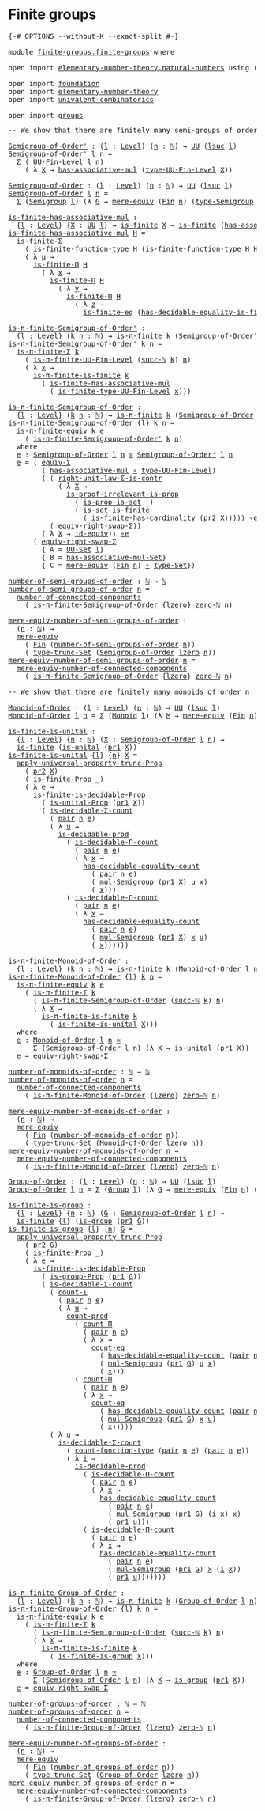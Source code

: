 # Finite groups

<pre class="Agda"><a id="26" class="Symbol">{-#</a> <a id="30" class="Keyword">OPTIONS</a> <a id="38" class="Pragma">--without-K</a> <a id="50" class="Pragma">--exact-split</a> <a id="64" class="Symbol">#-}</a>

<a id="69" class="Keyword">module</a> <a id="76" href="finite-groups.finite-groups.html" class="Module">finite-groups.finite-groups</a> <a id="104" class="Keyword">where</a>

<a id="111" class="Keyword">open</a> <a id="116" class="Keyword">import</a> <a id="123" href="elementary-number-theory.natural-numbers.html" class="Module">elementary-number-theory.natural-numbers</a> <a id="164" class="Keyword">using</a> <a id="170" class="Symbol">(</a><a id="171" href="elementary-number-theory.natural-numbers.html#1444" class="Datatype">ℕ</a><a id="172" class="Symbol">)</a>

<a id="175" class="Keyword">open</a> <a id="180" class="Keyword">import</a> <a id="187" href="foundation.html" class="Module">foundation</a>
<a id="198" class="Keyword">open</a> <a id="203" class="Keyword">import</a> <a id="210" href="elementary-number-theory.html" class="Module">elementary-number-theory</a>
<a id="235" class="Keyword">open</a> <a id="240" class="Keyword">import</a> <a id="247" href="univalent-combinatorics.html" class="Module">univalent-combinatorics</a>

<a id="272" class="Keyword">open</a> <a id="277" class="Keyword">import</a> <a id="284" href="groups.html" class="Module">groups</a>
</pre>
<pre class="Agda"><a id="304" class="Comment">-- We show that there are finitely many semi-groups of order n</a>

<a id="Semigroup-of-Order&#39;"></a><a id="368" href="finite-groups.finite-groups.html#368" class="Function">Semigroup-of-Order&#39;</a> <a id="388" class="Symbol">:</a> <a id="390" class="Symbol">(</a><a id="391" href="finite-groups.finite-groups.html#391" class="Bound">l</a> <a id="393" class="Symbol">:</a> <a id="395" href="Agda.Primitive.html#597" class="Postulate">Level</a><a id="400" class="Symbol">)</a> <a id="402" class="Symbol">(</a><a id="403" href="finite-groups.finite-groups.html#403" class="Bound">n</a> <a id="405" class="Symbol">:</a> <a id="407" href="elementary-number-theory.natural-numbers.html#1444" class="Datatype">ℕ</a><a id="408" class="Symbol">)</a> <a id="410" class="Symbol">→</a> <a id="412" href="Agda.Primitive.html#326" class="Primitive">UU</a> <a id="415" class="Symbol">(</a><a id="416" href="Agda.Primitive.html#780" class="Primitive">lsuc</a> <a id="421" href="finite-groups.finite-groups.html#391" class="Bound">l</a><a id="422" class="Symbol">)</a>
<a id="424" href="finite-groups.finite-groups.html#368" class="Function">Semigroup-of-Order&#39;</a> <a id="444" href="finite-groups.finite-groups.html#444" class="Bound">l</a> <a id="446" href="finite-groups.finite-groups.html#446" class="Bound">n</a> <a id="448" class="Symbol">=</a>
  <a id="452" href="foundation-core.dependent-pair-types.html#502" class="Record">Σ</a> <a id="454" class="Symbol">(</a> <a id="456" href="univalent-combinatorics.finite-types.html#4637" class="Function">UU-Fin-Level</a> <a id="469" href="finite-groups.finite-groups.html#444" class="Bound">l</a> <a id="471" href="finite-groups.finite-groups.html#446" class="Bound">n</a><a id="472" class="Symbol">)</a>
    <a id="478" class="Symbol">(</a> <a id="480" class="Symbol">λ</a> <a id="482" href="finite-groups.finite-groups.html#482" class="Bound">X</a> <a id="484" class="Symbol">→</a> <a id="486" href="groups.abstract-groups.html#679" class="Function">has-associative-mul</a> <a id="506" class="Symbol">(</a><a id="507" href="univalent-combinatorics.finite-types.html#4732" class="Function">type-UU-Fin-Level</a> <a id="525" href="finite-groups.finite-groups.html#482" class="Bound">X</a><a id="526" class="Symbol">))</a>

<a id="Semigroup-of-Order"></a><a id="530" href="finite-groups.finite-groups.html#530" class="Function">Semigroup-of-Order</a> <a id="549" class="Symbol">:</a> <a id="551" class="Symbol">(</a><a id="552" href="finite-groups.finite-groups.html#552" class="Bound">l</a> <a id="554" class="Symbol">:</a> <a id="556" href="Agda.Primitive.html#597" class="Postulate">Level</a><a id="561" class="Symbol">)</a> <a id="563" class="Symbol">(</a><a id="564" href="finite-groups.finite-groups.html#564" class="Bound">n</a> <a id="566" class="Symbol">:</a> <a id="568" href="elementary-number-theory.natural-numbers.html#1444" class="Datatype">ℕ</a><a id="569" class="Symbol">)</a> <a id="571" class="Symbol">→</a> <a id="573" href="Agda.Primitive.html#326" class="Primitive">UU</a> <a id="576" class="Symbol">(</a><a id="577" href="Agda.Primitive.html#780" class="Primitive">lsuc</a> <a id="582" href="finite-groups.finite-groups.html#552" class="Bound">l</a><a id="583" class="Symbol">)</a>
<a id="585" href="finite-groups.finite-groups.html#530" class="Function">Semigroup-of-Order</a> <a id="604" href="finite-groups.finite-groups.html#604" class="Bound">l</a> <a id="606" href="finite-groups.finite-groups.html#606" class="Bound">n</a> <a id="608" class="Symbol">=</a>
  <a id="612" href="foundation-core.dependent-pair-types.html#502" class="Record">Σ</a> <a id="614" class="Symbol">(</a><a id="615" href="groups.abstract-groups.html#951" class="Function">Semigroup</a> <a id="625" href="finite-groups.finite-groups.html#604" class="Bound">l</a><a id="626" class="Symbol">)</a> <a id="628" class="Symbol">(λ</a> <a id="631" href="finite-groups.finite-groups.html#631" class="Bound">G</a> <a id="633" class="Symbol">→</a> <a id="635" href="foundation.mere-equivalences.html#1406" class="Function">mere-equiv</a> <a id="646" class="Symbol">(</a><a id="647" href="univalent-combinatorics.standard-finite-types.html#1975" class="Function">Fin</a> <a id="651" href="finite-groups.finite-groups.html#606" class="Bound">n</a><a id="652" class="Symbol">)</a> <a id="654" class="Symbol">(</a><a id="655" href="groups.abstract-groups.html#1147" class="Function">type-Semigroup</a> <a id="670" href="finite-groups.finite-groups.html#631" class="Bound">G</a><a id="671" class="Symbol">))</a>

<a id="is-finite-has-associative-mul"></a><a id="675" href="finite-groups.finite-groups.html#675" class="Function">is-finite-has-associative-mul</a> <a id="705" class="Symbol">:</a>
  <a id="709" class="Symbol">{</a><a id="710" href="finite-groups.finite-groups.html#710" class="Bound">l</a> <a id="712" class="Symbol">:</a> <a id="714" href="Agda.Primitive.html#597" class="Postulate">Level</a><a id="719" class="Symbol">}</a> <a id="721" class="Symbol">{</a><a id="722" href="finite-groups.finite-groups.html#722" class="Bound">X</a> <a id="724" class="Symbol">:</a> <a id="726" href="Agda.Primitive.html#326" class="Primitive">UU</a> <a id="729" href="finite-groups.finite-groups.html#710" class="Bound">l</a><a id="730" class="Symbol">}</a> <a id="732" class="Symbol">→</a> <a id="734" href="univalent-combinatorics.finite-types.html#3732" class="Function">is-finite</a> <a id="744" href="finite-groups.finite-groups.html#722" class="Bound">X</a> <a id="746" class="Symbol">→</a> <a id="748" href="univalent-combinatorics.finite-types.html#3732" class="Function">is-finite</a> <a id="758" class="Symbol">(</a><a id="759" href="groups.abstract-groups.html#679" class="Function">has-associative-mul</a> <a id="779" href="finite-groups.finite-groups.html#722" class="Bound">X</a><a id="780" class="Symbol">)</a>
<a id="782" href="finite-groups.finite-groups.html#675" class="Function">is-finite-has-associative-mul</a> <a id="812" href="finite-groups.finite-groups.html#812" class="Bound">H</a> <a id="814" class="Symbol">=</a>
  <a id="818" href="univalent-combinatorics.dependent-sum-finite-types.html#2479" class="Function">is-finite-Σ</a>
    <a id="834" class="Symbol">(</a> <a id="836" href="univalent-combinatorics.finite-function-types.html#817" class="Function">is-finite-function-type</a> <a id="860" href="finite-groups.finite-groups.html#812" class="Bound">H</a> <a id="862" class="Symbol">(</a><a id="863" href="univalent-combinatorics.finite-function-types.html#817" class="Function">is-finite-function-type</a> <a id="887" href="finite-groups.finite-groups.html#812" class="Bound">H</a> <a id="889" href="finite-groups.finite-groups.html#812" class="Bound">H</a><a id="890" class="Symbol">))</a>
    <a id="897" class="Symbol">(</a> <a id="899" class="Symbol">λ</a> <a id="901" href="finite-groups.finite-groups.html#901" class="Bound">μ</a> <a id="903" class="Symbol">→</a>
      <a id="911" href="univalent-combinatorics.dependent-product-finite-types.html#696" class="Function">is-finite-Π</a> <a id="923" href="finite-groups.finite-groups.html#812" class="Bound">H</a>
        <a id="933" class="Symbol">(</a> <a id="935" class="Symbol">λ</a> <a id="937" href="finite-groups.finite-groups.html#937" class="Bound">x</a> <a id="939" class="Symbol">→</a>
          <a id="951" href="univalent-combinatorics.dependent-product-finite-types.html#696" class="Function">is-finite-Π</a> <a id="963" href="finite-groups.finite-groups.html#812" class="Bound">H</a>
            <a id="977" class="Symbol">(</a> <a id="979" class="Symbol">λ</a> <a id="981" href="finite-groups.finite-groups.html#981" class="Bound">y</a> <a id="983" class="Symbol">→</a>
              <a id="999" href="univalent-combinatorics.dependent-product-finite-types.html#696" class="Function">is-finite-Π</a> <a id="1011" href="finite-groups.finite-groups.html#812" class="Bound">H</a>
                <a id="1029" class="Symbol">(</a> <a id="1031" class="Symbol">λ</a> <a id="1033" href="finite-groups.finite-groups.html#1033" class="Bound">z</a> <a id="1035" class="Symbol">→</a>
                  <a id="1055" href="univalent-combinatorics.equality-finite-types.html#3302" class="Function">is-finite-eq</a> <a id="1068" class="Symbol">(</a><a id="1069" href="univalent-combinatorics.equality-finite-types.html#1960" class="Function">has-decidable-equality-is-finite</a> <a id="1102" href="finite-groups.finite-groups.html#812" class="Bound">H</a><a id="1103" class="Symbol">)))))</a>

<a id="is-π-finite-Semigroup-of-Order&#39;"></a><a id="1110" href="finite-groups.finite-groups.html#1110" class="Function">is-π-finite-Semigroup-of-Order&#39;</a> <a id="1142" class="Symbol">:</a>
  <a id="1146" class="Symbol">{</a><a id="1147" href="finite-groups.finite-groups.html#1147" class="Bound">l</a> <a id="1149" class="Symbol">:</a> <a id="1151" href="Agda.Primitive.html#597" class="Postulate">Level</a><a id="1156" class="Symbol">}</a> <a id="1158" class="Symbol">(</a><a id="1159" href="finite-groups.finite-groups.html#1159" class="Bound">k</a> <a id="1161" href="finite-groups.finite-groups.html#1161" class="Bound">n</a> <a id="1163" class="Symbol">:</a> <a id="1165" href="elementary-number-theory.natural-numbers.html#1444" class="Datatype">ℕ</a><a id="1166" class="Symbol">)</a> <a id="1168" class="Symbol">→</a> <a id="1170" href="univalent-combinatorics.pi-finite-types.html#8676" class="Function">is-π-finite</a> <a id="1182" href="finite-groups.finite-groups.html#1159" class="Bound">k</a> <a id="1184" class="Symbol">(</a><a id="1185" href="finite-groups.finite-groups.html#368" class="Function">Semigroup-of-Order&#39;</a> <a id="1205" href="finite-groups.finite-groups.html#1147" class="Bound">l</a> <a id="1207" href="finite-groups.finite-groups.html#1161" class="Bound">n</a><a id="1208" class="Symbol">)</a>
<a id="1210" href="finite-groups.finite-groups.html#1110" class="Function">is-π-finite-Semigroup-of-Order&#39;</a> <a id="1242" href="finite-groups.finite-groups.html#1242" class="Bound">k</a> <a id="1244" href="finite-groups.finite-groups.html#1244" class="Bound">n</a> <a id="1246" class="Symbol">=</a>
  <a id="1250" href="univalent-combinatorics.pi-finite-types.html#34735" class="Function">is-π-finite-Σ</a> <a id="1264" href="finite-groups.finite-groups.html#1242" class="Bound">k</a>
    <a id="1270" class="Symbol">(</a> <a id="1272" href="univalent-combinatorics.pi-finite-types.html#15770" class="Function">is-π-finite-UU-Fin-Level</a> <a id="1297" class="Symbol">(</a><a id="1298" href="elementary-number-theory.natural-numbers.html#1478" class="InductiveConstructor">succ-ℕ</a> <a id="1305" href="finite-groups.finite-groups.html#1242" class="Bound">k</a><a id="1306" class="Symbol">)</a> <a id="1308" href="finite-groups.finite-groups.html#1244" class="Bound">n</a><a id="1309" class="Symbol">)</a>
    <a id="1315" class="Symbol">(</a> <a id="1317" class="Symbol">λ</a> <a id="1319" href="finite-groups.finite-groups.html#1319" class="Bound">x</a> <a id="1321" class="Symbol">→</a>
      <a id="1329" href="univalent-combinatorics.pi-finite-types.html#14675" class="Function">is-π-finite-is-finite</a> <a id="1351" href="finite-groups.finite-groups.html#1242" class="Bound">k</a>
        <a id="1361" class="Symbol">(</a> <a id="1363" href="finite-groups.finite-groups.html#675" class="Function">is-finite-has-associative-mul</a>
          <a id="1403" class="Symbol">(</a> <a id="1405" href="univalent-combinatorics.finite-types.html#9777" class="Function">is-finite-type-UU-Fin-Level</a> <a id="1433" href="finite-groups.finite-groups.html#1319" class="Bound">x</a><a id="1434" class="Symbol">)))</a>

<a id="is-π-finite-Semigroup-of-Order"></a><a id="1439" href="finite-groups.finite-groups.html#1439" class="Function">is-π-finite-Semigroup-of-Order</a> <a id="1470" class="Symbol">:</a>
  <a id="1474" class="Symbol">{</a><a id="1475" href="finite-groups.finite-groups.html#1475" class="Bound">l</a> <a id="1477" class="Symbol">:</a> <a id="1479" href="Agda.Primitive.html#597" class="Postulate">Level</a><a id="1484" class="Symbol">}</a> <a id="1486" class="Symbol">(</a><a id="1487" href="finite-groups.finite-groups.html#1487" class="Bound">k</a> <a id="1489" href="finite-groups.finite-groups.html#1489" class="Bound">n</a> <a id="1491" class="Symbol">:</a> <a id="1493" href="elementary-number-theory.natural-numbers.html#1444" class="Datatype">ℕ</a><a id="1494" class="Symbol">)</a> <a id="1496" class="Symbol">→</a> <a id="1498" href="univalent-combinatorics.pi-finite-types.html#8676" class="Function">is-π-finite</a> <a id="1510" href="finite-groups.finite-groups.html#1487" class="Bound">k</a> <a id="1512" class="Symbol">(</a><a id="1513" href="finite-groups.finite-groups.html#530" class="Function">Semigroup-of-Order</a> <a id="1532" href="finite-groups.finite-groups.html#1475" class="Bound">l</a> <a id="1534" href="finite-groups.finite-groups.html#1489" class="Bound">n</a><a id="1535" class="Symbol">)</a>
<a id="1537" href="finite-groups.finite-groups.html#1439" class="Function">is-π-finite-Semigroup-of-Order</a> <a id="1568" class="Symbol">{</a><a id="1569" href="finite-groups.finite-groups.html#1569" class="Bound">l</a><a id="1570" class="Symbol">}</a> <a id="1572" href="finite-groups.finite-groups.html#1572" class="Bound">k</a> <a id="1574" href="finite-groups.finite-groups.html#1574" class="Bound">n</a> <a id="1576" class="Symbol">=</a>
  <a id="1580" href="univalent-combinatorics.pi-finite-types.html#10882" class="Function">is-π-finite-equiv</a> <a id="1598" href="finite-groups.finite-groups.html#1572" class="Bound">k</a> <a id="1600" href="finite-groups.finite-groups.html#1655" class="Function">e</a>
    <a id="1606" class="Symbol">(</a> <a id="1608" href="finite-groups.finite-groups.html#1110" class="Function">is-π-finite-Semigroup-of-Order&#39;</a> <a id="1640" href="finite-groups.finite-groups.html#1572" class="Bound">k</a> <a id="1642" href="finite-groups.finite-groups.html#1574" class="Bound">n</a><a id="1643" class="Symbol">)</a>
  <a id="1647" class="Keyword">where</a>
  <a id="1655" href="finite-groups.finite-groups.html#1655" class="Function">e</a> <a id="1657" class="Symbol">:</a> <a id="1659" href="finite-groups.finite-groups.html#530" class="Function">Semigroup-of-Order</a> <a id="1678" href="finite-groups.finite-groups.html#1569" class="Bound">l</a> <a id="1680" href="finite-groups.finite-groups.html#1574" class="Bound">n</a> <a id="1682" href="foundation-core.equivalences.html#1607" class="Function Operator">≃</a> <a id="1684" href="finite-groups.finite-groups.html#368" class="Function">Semigroup-of-Order&#39;</a> <a id="1704" href="finite-groups.finite-groups.html#1569" class="Bound">l</a> <a id="1706" href="finite-groups.finite-groups.html#1574" class="Bound">n</a>
  <a id="1710" href="finite-groups.finite-groups.html#1655" class="Function">e</a> <a id="1712" class="Symbol">=</a> <a id="1714" class="Symbol">(</a> <a id="1716" href="foundation-core.functoriality-dependent-pair-types.html#10421" class="Function">equiv-Σ</a>
        <a id="1732" class="Symbol">(</a> <a id="1734" href="groups.abstract-groups.html#679" class="Function">has-associative-mul</a> <a id="1754" href="foundation-core.functions.html#407" class="Function Operator">∘</a> <a id="1756" href="univalent-combinatorics.finite-types.html#4732" class="Function">type-UU-Fin-Level</a><a id="1773" class="Symbol">)</a>
        <a id="1783" class="Symbol">(</a> <a id="1785" class="Symbol">(</a> <a id="1787" href="foundation-core.type-arithmetic-dependent-pair-types.html#4301" class="Function">right-unit-law-Σ-is-contr</a>
            <a id="1825" class="Symbol">(</a> <a id="1827" class="Symbol">λ</a> <a id="1829" href="finite-groups.finite-groups.html#1829" class="Bound">X</a> <a id="1831" class="Symbol">→</a>
              <a id="1847" href="foundation-core.propositions.html#2978" class="Function">is-proof-irrelevant-is-prop</a>
                <a id="1891" class="Symbol">(</a> <a id="1893" href="foundation.sets.html#2041" class="Function">is-prop-is-set</a> <a id="1908" class="Symbol">_)</a>
                <a id="1927" class="Symbol">(</a> <a id="1929" href="univalent-combinatorics.equality-finite-types.html#1601" class="Function">is-set-is-finite</a>
                  <a id="1964" class="Symbol">(</a> <a id="1966" href="univalent-combinatorics.finite-types.html#11573" class="Function">is-finite-has-cardinality</a> <a id="1992" class="Symbol">(</a><a id="1993" href="foundation-core.dependent-pair-types.html#604" class="Field">pr2</a> <a id="1997" href="finite-groups.finite-groups.html#1829" class="Bound">X</a><a id="1998" class="Symbol">)))))</a> <a id="2004" href="foundation-core.equivalences.html#7843" class="Function Operator">∘e</a>
          <a id="2017" class="Symbol">(</a> <a id="2019" href="foundation-core.type-arithmetic-dependent-pair-types.html#11499" class="Function">equiv-right-swap-Σ</a><a id="2037" class="Symbol">))</a>
        <a id="2048" class="Symbol">(</a> <a id="2050" class="Symbol">λ</a> <a id="2052" href="finite-groups.finite-groups.html#2052" class="Bound">X</a> <a id="2054" class="Symbol">→</a> <a id="2056" href="foundation-core.equivalences.html#2480" class="Function">id-equiv</a><a id="2064" class="Symbol">))</a> <a id="2067" href="foundation-core.equivalences.html#7843" class="Function Operator">∘e</a>
      <a id="2076" class="Symbol">(</a> <a id="2078" href="foundation-core.type-arithmetic-dependent-pair-types.html#11499" class="Function">equiv-right-swap-Σ</a>
        <a id="2105" class="Symbol">{</a> <a id="2107" class="Argument">A</a> <a id="2109" class="Symbol">=</a> <a id="2111" href="foundation-core.sets.html#1177" class="Function">UU-Set</a> <a id="2118" href="finite-groups.finite-groups.html#1569" class="Bound">l</a><a id="2119" class="Symbol">}</a>
        <a id="2129" class="Symbol">{</a> <a id="2131" class="Argument">B</a> <a id="2133" class="Symbol">=</a> <a id="2135" href="groups.abstract-groups.html#825" class="Function">has-associative-mul-Set</a><a id="2158" class="Symbol">}</a>
        <a id="2168" class="Symbol">{</a> <a id="2170" class="Argument">C</a> <a id="2172" class="Symbol">=</a> <a id="2174" href="foundation.mere-equivalences.html#1406" class="Function">mere-equiv</a> <a id="2185" class="Symbol">(</a><a id="2186" href="univalent-combinatorics.standard-finite-types.html#1975" class="Function">Fin</a> <a id="2190" href="finite-groups.finite-groups.html#1574" class="Bound">n</a><a id="2191" class="Symbol">)</a> <a id="2193" href="foundation-core.functions.html#407" class="Function Operator">∘</a> <a id="2195" href="foundation-core.sets.html#1291" class="Function">type-Set</a><a id="2203" class="Symbol">})</a>

<a id="number-of-semi-groups-of-order"></a><a id="2207" href="finite-groups.finite-groups.html#2207" class="Function">number-of-semi-groups-of-order</a> <a id="2238" class="Symbol">:</a> <a id="2240" href="elementary-number-theory.natural-numbers.html#1444" class="Datatype">ℕ</a> <a id="2242" class="Symbol">→</a> <a id="2244" href="elementary-number-theory.natural-numbers.html#1444" class="Datatype">ℕ</a>
<a id="2246" href="finite-groups.finite-groups.html#2207" class="Function">number-of-semi-groups-of-order</a> <a id="2277" href="finite-groups.finite-groups.html#2277" class="Bound">n</a> <a id="2279" class="Symbol">=</a>
  <a id="2283" href="univalent-combinatorics.pi-finite-types.html#7954" class="Function">number-of-connected-components</a>
    <a id="2318" class="Symbol">(</a> <a id="2320" href="finite-groups.finite-groups.html#1439" class="Function">is-π-finite-Semigroup-of-Order</a> <a id="2351" class="Symbol">{</a><a id="2352" href="Agda.Primitive.html#764" class="Primitive">lzero</a><a id="2357" class="Symbol">}</a> <a id="2359" href="elementary-number-theory.natural-numbers.html#1465" class="InductiveConstructor">zero-ℕ</a> <a id="2366" href="finite-groups.finite-groups.html#2277" class="Bound">n</a><a id="2367" class="Symbol">)</a>

<a id="mere-equiv-number-of-semi-groups-of-order"></a><a id="2370" href="finite-groups.finite-groups.html#2370" class="Function">mere-equiv-number-of-semi-groups-of-order</a> <a id="2412" class="Symbol">:</a>
  <a id="2416" class="Symbol">(</a><a id="2417" href="finite-groups.finite-groups.html#2417" class="Bound">n</a> <a id="2419" class="Symbol">:</a> <a id="2421" href="elementary-number-theory.natural-numbers.html#1444" class="Datatype">ℕ</a><a id="2422" class="Symbol">)</a> <a id="2424" class="Symbol">→</a>
  <a id="2428" href="foundation.mere-equivalences.html#1406" class="Function">mere-equiv</a>
    <a id="2443" class="Symbol">(</a> <a id="2445" href="univalent-combinatorics.standard-finite-types.html#1975" class="Function">Fin</a> <a id="2449" class="Symbol">(</a><a id="2450" href="finite-groups.finite-groups.html#2207" class="Function">number-of-semi-groups-of-order</a> <a id="2481" href="finite-groups.finite-groups.html#2417" class="Bound">n</a><a id="2482" class="Symbol">))</a>
    <a id="2489" class="Symbol">(</a> <a id="2491" href="foundation.set-truncations.html#3386" class="Postulate">type-trunc-Set</a> <a id="2506" class="Symbol">(</a><a id="2507" href="finite-groups.finite-groups.html#530" class="Function">Semigroup-of-Order</a> <a id="2526" href="Agda.Primitive.html#764" class="Primitive">lzero</a> <a id="2532" href="finite-groups.finite-groups.html#2417" class="Bound">n</a><a id="2533" class="Symbol">))</a>
<a id="2536" href="finite-groups.finite-groups.html#2370" class="Function">mere-equiv-number-of-semi-groups-of-order</a> <a id="2578" href="finite-groups.finite-groups.html#2578" class="Bound">n</a> <a id="2580" class="Symbol">=</a>
  <a id="2584" href="univalent-combinatorics.pi-finite-types.html#8119" class="Function">mere-equiv-number-of-connected-components</a>
    <a id="2630" class="Symbol">(</a> <a id="2632" href="finite-groups.finite-groups.html#1439" class="Function">is-π-finite-Semigroup-of-Order</a> <a id="2663" class="Symbol">{</a><a id="2664" href="Agda.Primitive.html#764" class="Primitive">lzero</a><a id="2669" class="Symbol">}</a> <a id="2671" href="elementary-number-theory.natural-numbers.html#1465" class="InductiveConstructor">zero-ℕ</a> <a id="2678" href="finite-groups.finite-groups.html#2578" class="Bound">n</a><a id="2679" class="Symbol">)</a>

<a id="2682" class="Comment">-- We show that there are finitely many monoids of order n</a>

<a id="Monoid-of-Order"></a><a id="2742" href="finite-groups.finite-groups.html#2742" class="Function">Monoid-of-Order</a> <a id="2758" class="Symbol">:</a> <a id="2760" class="Symbol">(</a><a id="2761" href="finite-groups.finite-groups.html#2761" class="Bound">l</a> <a id="2763" class="Symbol">:</a> <a id="2765" href="Agda.Primitive.html#597" class="Postulate">Level</a><a id="2770" class="Symbol">)</a> <a id="2772" class="Symbol">(</a><a id="2773" href="finite-groups.finite-groups.html#2773" class="Bound">n</a> <a id="2775" class="Symbol">:</a> <a id="2777" href="elementary-number-theory.natural-numbers.html#1444" class="Datatype">ℕ</a><a id="2778" class="Symbol">)</a> <a id="2780" class="Symbol">→</a> <a id="2782" href="Agda.Primitive.html#326" class="Primitive">UU</a> <a id="2785" class="Symbol">(</a><a id="2786" href="Agda.Primitive.html#780" class="Primitive">lsuc</a> <a id="2791" href="finite-groups.finite-groups.html#2761" class="Bound">l</a><a id="2792" class="Symbol">)</a>
<a id="2794" href="finite-groups.finite-groups.html#2742" class="Function">Monoid-of-Order</a> <a id="2810" href="finite-groups.finite-groups.html#2810" class="Bound">l</a> <a id="2812" href="finite-groups.finite-groups.html#2812" class="Bound">n</a> <a id="2814" class="Symbol">=</a> <a id="2816" href="foundation-core.dependent-pair-types.html#502" class="Record">Σ</a> <a id="2818" class="Symbol">(</a><a id="2819" href="groups.abstract-groups.html#16863" class="Function">Monoid</a> <a id="2826" href="finite-groups.finite-groups.html#2810" class="Bound">l</a><a id="2827" class="Symbol">)</a> <a id="2829" class="Symbol">(λ</a> <a id="2832" href="finite-groups.finite-groups.html#2832" class="Bound">M</a> <a id="2834" class="Symbol">→</a> <a id="2836" href="foundation.mere-equivalences.html#1406" class="Function">mere-equiv</a> <a id="2847" class="Symbol">(</a><a id="2848" href="univalent-combinatorics.standard-finite-types.html#1975" class="Function">Fin</a> <a id="2852" href="finite-groups.finite-groups.html#2812" class="Bound">n</a><a id="2853" class="Symbol">)</a> <a id="2855" class="Symbol">(</a><a id="2856" href="groups.abstract-groups.html#17028" class="Function">type-Monoid</a> <a id="2868" href="finite-groups.finite-groups.html#2832" class="Bound">M</a><a id="2869" class="Symbol">))</a>

<a id="is-finite-is-unital"></a><a id="2873" href="finite-groups.finite-groups.html#2873" class="Function">is-finite-is-unital</a> <a id="2893" class="Symbol">:</a>
  <a id="2897" class="Symbol">{</a><a id="2898" href="finite-groups.finite-groups.html#2898" class="Bound">l</a> <a id="2900" class="Symbol">:</a> <a id="2902" href="Agda.Primitive.html#597" class="Postulate">Level</a><a id="2907" class="Symbol">}</a> <a id="2909" class="Symbol">{</a><a id="2910" href="finite-groups.finite-groups.html#2910" class="Bound">n</a> <a id="2912" class="Symbol">:</a> <a id="2914" href="elementary-number-theory.natural-numbers.html#1444" class="Datatype">ℕ</a><a id="2915" class="Symbol">}</a> <a id="2917" class="Symbol">(</a><a id="2918" href="finite-groups.finite-groups.html#2918" class="Bound">X</a> <a id="2920" class="Symbol">:</a> <a id="2922" href="finite-groups.finite-groups.html#530" class="Function">Semigroup-of-Order</a> <a id="2941" href="finite-groups.finite-groups.html#2898" class="Bound">l</a> <a id="2943" href="finite-groups.finite-groups.html#2910" class="Bound">n</a><a id="2944" class="Symbol">)</a> <a id="2946" class="Symbol">→</a>
  <a id="2950" href="univalent-combinatorics.finite-types.html#3732" class="Function">is-finite</a> <a id="2960" class="Symbol">(</a><a id="2961" href="groups.abstract-groups.html#16640" class="Function">is-unital</a> <a id="2971" class="Symbol">(</a><a id="2972" href="foundation-core.dependent-pair-types.html#592" class="Field">pr1</a> <a id="2976" href="finite-groups.finite-groups.html#2918" class="Bound">X</a><a id="2977" class="Symbol">))</a>
<a id="2980" href="finite-groups.finite-groups.html#2873" class="Function">is-finite-is-unital</a> <a id="3000" class="Symbol">{</a><a id="3001" href="finite-groups.finite-groups.html#3001" class="Bound">l</a><a id="3002" class="Symbol">}</a> <a id="3004" class="Symbol">{</a><a id="3005" href="finite-groups.finite-groups.html#3005" class="Bound">n</a><a id="3006" class="Symbol">}</a> <a id="3008" href="finite-groups.finite-groups.html#3008" class="Bound">X</a> <a id="3010" class="Symbol">=</a>
  <a id="3014" href="foundation.propositional-truncations.html#5148" class="Function">apply-universal-property-trunc-Prop</a>
    <a id="3054" class="Symbol">(</a> <a id="3056" href="foundation-core.dependent-pair-types.html#604" class="Field">pr2</a> <a id="3060" href="finite-groups.finite-groups.html#3008" class="Bound">X</a><a id="3061" class="Symbol">)</a>
    <a id="3067" class="Symbol">(</a> <a id="3069" href="univalent-combinatorics.finite-types.html#3641" class="Function">is-finite-Prop</a> <a id="3084" class="Symbol">_)</a>
    <a id="3091" class="Symbol">(</a> <a id="3093" class="Symbol">λ</a> <a id="3095" href="finite-groups.finite-groups.html#3095" class="Bound">e</a> <a id="3097" class="Symbol">→</a>
      <a id="3105" href="univalent-combinatorics.finite-types.html#8538" class="Function">is-finite-is-decidable-Prop</a>
        <a id="3141" class="Symbol">(</a> <a id="3143" href="groups.abstract-groups.html#18977" class="Function">is-unital-Prop</a> <a id="3158" class="Symbol">(</a><a id="3159" href="foundation-core.dependent-pair-types.html#592" class="Field">pr1</a> <a id="3163" href="finite-groups.finite-groups.html#3008" class="Bound">X</a><a id="3164" class="Symbol">))</a>
        <a id="3175" class="Symbol">(</a> <a id="3177" href="univalent-combinatorics.decidable-dependent-pair-types.html#800" class="Function">is-decidable-Σ-count</a>
          <a id="3208" class="Symbol">(</a> <a id="3210" href="foundation-core.dependent-pair-types.html#575" class="InductiveConstructor">pair</a> <a id="3215" href="finite-groups.finite-groups.html#3005" class="Bound">n</a> <a id="3217" href="finite-groups.finite-groups.html#3095" class="Bound">e</a><a id="3218" class="Symbol">)</a>
          <a id="3230" class="Symbol">(</a> <a id="3232" class="Symbol">λ</a> <a id="3234" href="finite-groups.finite-groups.html#3234" class="Bound">u</a> <a id="3236" class="Symbol">→</a>
            <a id="3250" href="foundation.decidable-types.html#3650" class="Function">is-decidable-prod</a>
              <a id="3282" class="Symbol">(</a> <a id="3284" href="univalent-combinatorics.decidable-dependent-function-types.html#1130" class="Function">is-decidable-Π-count</a>
                <a id="3321" class="Symbol">(</a> <a id="3323" href="foundation-core.dependent-pair-types.html#575" class="InductiveConstructor">pair</a> <a id="3328" href="finite-groups.finite-groups.html#3005" class="Bound">n</a> <a id="3330" href="finite-groups.finite-groups.html#3095" class="Bound">e</a><a id="3331" class="Symbol">)</a>
                <a id="3349" class="Symbol">(</a> <a id="3351" class="Symbol">λ</a> <a id="3353" href="finite-groups.finite-groups.html#3353" class="Bound">x</a> <a id="3355" class="Symbol">→</a>
                  <a id="3375" href="univalent-combinatorics.counting.html#5708" class="Function">has-decidable-equality-count</a>
                    <a id="3424" class="Symbol">(</a> <a id="3426" href="foundation-core.dependent-pair-types.html#575" class="InductiveConstructor">pair</a> <a id="3431" href="finite-groups.finite-groups.html#3005" class="Bound">n</a> <a id="3433" href="finite-groups.finite-groups.html#3095" class="Bound">e</a><a id="3434" class="Symbol">)</a>
                    <a id="3456" class="Symbol">(</a> <a id="3458" href="groups.abstract-groups.html#1421" class="Function">mul-Semigroup</a> <a id="3472" class="Symbol">(</a><a id="3473" href="foundation-core.dependent-pair-types.html#592" class="Field">pr1</a> <a id="3477" href="finite-groups.finite-groups.html#3008" class="Bound">X</a><a id="3478" class="Symbol">)</a> <a id="3480" href="finite-groups.finite-groups.html#3234" class="Bound">u</a> <a id="3482" href="finite-groups.finite-groups.html#3353" class="Bound">x</a><a id="3483" class="Symbol">)</a>
                    <a id="3505" class="Symbol">(</a> <a id="3507" href="finite-groups.finite-groups.html#3353" class="Bound">x</a><a id="3508" class="Symbol">)))</a>
              <a id="3526" class="Symbol">(</a> <a id="3528" href="univalent-combinatorics.decidable-dependent-function-types.html#1130" class="Function">is-decidable-Π-count</a>
                <a id="3565" class="Symbol">(</a> <a id="3567" href="foundation-core.dependent-pair-types.html#575" class="InductiveConstructor">pair</a> <a id="3572" href="finite-groups.finite-groups.html#3005" class="Bound">n</a> <a id="3574" href="finite-groups.finite-groups.html#3095" class="Bound">e</a><a id="3575" class="Symbol">)</a>
                <a id="3593" class="Symbol">(</a> <a id="3595" class="Symbol">λ</a> <a id="3597" href="finite-groups.finite-groups.html#3597" class="Bound">x</a> <a id="3599" class="Symbol">→</a>
                  <a id="3619" href="univalent-combinatorics.counting.html#5708" class="Function">has-decidable-equality-count</a>
                    <a id="3668" class="Symbol">(</a> <a id="3670" href="foundation-core.dependent-pair-types.html#575" class="InductiveConstructor">pair</a> <a id="3675" href="finite-groups.finite-groups.html#3005" class="Bound">n</a> <a id="3677" href="finite-groups.finite-groups.html#3095" class="Bound">e</a><a id="3678" class="Symbol">)</a>
                    <a id="3700" class="Symbol">(</a> <a id="3702" href="groups.abstract-groups.html#1421" class="Function">mul-Semigroup</a> <a id="3716" class="Symbol">(</a><a id="3717" href="foundation-core.dependent-pair-types.html#592" class="Field">pr1</a> <a id="3721" href="finite-groups.finite-groups.html#3008" class="Bound">X</a><a id="3722" class="Symbol">)</a> <a id="3724" href="finite-groups.finite-groups.html#3597" class="Bound">x</a> <a id="3726" href="finite-groups.finite-groups.html#3234" class="Bound">u</a><a id="3727" class="Symbol">)</a>
                    <a id="3749" class="Symbol">(</a> <a id="3751" href="finite-groups.finite-groups.html#3597" class="Bound">x</a><a id="3752" class="Symbol">))))))</a>

<a id="is-π-finite-Monoid-of-Order"></a><a id="3760" href="finite-groups.finite-groups.html#3760" class="Function">is-π-finite-Monoid-of-Order</a> <a id="3788" class="Symbol">:</a>
  <a id="3792" class="Symbol">{</a><a id="3793" href="finite-groups.finite-groups.html#3793" class="Bound">l</a> <a id="3795" class="Symbol">:</a> <a id="3797" href="Agda.Primitive.html#597" class="Postulate">Level</a><a id="3802" class="Symbol">}</a> <a id="3804" class="Symbol">(</a><a id="3805" href="finite-groups.finite-groups.html#3805" class="Bound">k</a> <a id="3807" href="finite-groups.finite-groups.html#3807" class="Bound">n</a> <a id="3809" class="Symbol">:</a> <a id="3811" href="elementary-number-theory.natural-numbers.html#1444" class="Datatype">ℕ</a><a id="3812" class="Symbol">)</a> <a id="3814" class="Symbol">→</a> <a id="3816" href="univalent-combinatorics.pi-finite-types.html#8676" class="Function">is-π-finite</a> <a id="3828" href="finite-groups.finite-groups.html#3805" class="Bound">k</a> <a id="3830" class="Symbol">(</a><a id="3831" href="finite-groups.finite-groups.html#2742" class="Function">Monoid-of-Order</a> <a id="3847" href="finite-groups.finite-groups.html#3793" class="Bound">l</a> <a id="3849" href="finite-groups.finite-groups.html#3807" class="Bound">n</a><a id="3850" class="Symbol">)</a>
<a id="3852" href="finite-groups.finite-groups.html#3760" class="Function">is-π-finite-Monoid-of-Order</a> <a id="3880" class="Symbol">{</a><a id="3881" href="finite-groups.finite-groups.html#3881" class="Bound">l</a><a id="3882" class="Symbol">}</a> <a id="3884" href="finite-groups.finite-groups.html#3884" class="Bound">k</a> <a id="3886" href="finite-groups.finite-groups.html#3886" class="Bound">n</a> <a id="3888" class="Symbol">=</a>
  <a id="3892" href="univalent-combinatorics.pi-finite-types.html#10882" class="Function">is-π-finite-equiv</a> <a id="3910" href="finite-groups.finite-groups.html#3884" class="Bound">k</a> <a id="3912" href="finite-groups.finite-groups.html#4082" class="Function">e</a>
    <a id="3918" class="Symbol">(</a> <a id="3920" href="univalent-combinatorics.pi-finite-types.html#34735" class="Function">is-π-finite-Σ</a> <a id="3934" href="finite-groups.finite-groups.html#3884" class="Bound">k</a>
      <a id="3942" class="Symbol">(</a> <a id="3944" href="finite-groups.finite-groups.html#1439" class="Function">is-π-finite-Semigroup-of-Order</a> <a id="3975" class="Symbol">(</a><a id="3976" href="elementary-number-theory.natural-numbers.html#1478" class="InductiveConstructor">succ-ℕ</a> <a id="3983" href="finite-groups.finite-groups.html#3884" class="Bound">k</a><a id="3984" class="Symbol">)</a> <a id="3986" href="finite-groups.finite-groups.html#3886" class="Bound">n</a><a id="3987" class="Symbol">)</a>
      <a id="3995" class="Symbol">(</a> <a id="3997" class="Symbol">λ</a> <a id="3999" href="finite-groups.finite-groups.html#3999" class="Bound">X</a> <a id="4001" class="Symbol">→</a>
        <a id="4011" href="univalent-combinatorics.pi-finite-types.html#14675" class="Function">is-π-finite-is-finite</a> <a id="4033" href="finite-groups.finite-groups.html#3884" class="Bound">k</a>
          <a id="4045" class="Symbol">(</a> <a id="4047" href="finite-groups.finite-groups.html#2873" class="Function">is-finite-is-unital</a> <a id="4067" href="finite-groups.finite-groups.html#3999" class="Bound">X</a><a id="4068" class="Symbol">)))</a>
  <a id="4074" class="Keyword">where</a>
  <a id="4082" href="finite-groups.finite-groups.html#4082" class="Function">e</a> <a id="4084" class="Symbol">:</a> <a id="4086" href="finite-groups.finite-groups.html#2742" class="Function">Monoid-of-Order</a> <a id="4102" href="finite-groups.finite-groups.html#3881" class="Bound">l</a> <a id="4104" href="finite-groups.finite-groups.html#3886" class="Bound">n</a> <a id="4106" href="foundation-core.equivalences.html#1607" class="Function Operator">≃</a>
      <a id="4114" href="foundation-core.dependent-pair-types.html#502" class="Record">Σ</a> <a id="4116" class="Symbol">(</a><a id="4117" href="finite-groups.finite-groups.html#530" class="Function">Semigroup-of-Order</a> <a id="4136" href="finite-groups.finite-groups.html#3881" class="Bound">l</a> <a id="4138" href="finite-groups.finite-groups.html#3886" class="Bound">n</a><a id="4139" class="Symbol">)</a> <a id="4141" class="Symbol">(λ</a> <a id="4144" href="finite-groups.finite-groups.html#4144" class="Bound">X</a> <a id="4146" class="Symbol">→</a> <a id="4148" href="groups.abstract-groups.html#16640" class="Function">is-unital</a> <a id="4158" class="Symbol">(</a><a id="4159" href="foundation-core.dependent-pair-types.html#592" class="Field">pr1</a> <a id="4163" href="finite-groups.finite-groups.html#4144" class="Bound">X</a><a id="4164" class="Symbol">))</a>
  <a id="4169" href="finite-groups.finite-groups.html#4082" class="Function">e</a> <a id="4171" class="Symbol">=</a> <a id="4173" href="foundation-core.type-arithmetic-dependent-pair-types.html#11499" class="Function">equiv-right-swap-Σ</a>

<a id="number-of-monoids-of-order"></a><a id="4193" href="finite-groups.finite-groups.html#4193" class="Function">number-of-monoids-of-order</a> <a id="4220" class="Symbol">:</a> <a id="4222" href="elementary-number-theory.natural-numbers.html#1444" class="Datatype">ℕ</a> <a id="4224" class="Symbol">→</a> <a id="4226" href="elementary-number-theory.natural-numbers.html#1444" class="Datatype">ℕ</a>
<a id="4228" href="finite-groups.finite-groups.html#4193" class="Function">number-of-monoids-of-order</a> <a id="4255" href="finite-groups.finite-groups.html#4255" class="Bound">n</a> <a id="4257" class="Symbol">=</a>
  <a id="4261" href="univalent-combinatorics.pi-finite-types.html#7954" class="Function">number-of-connected-components</a>
    <a id="4296" class="Symbol">(</a> <a id="4298" href="finite-groups.finite-groups.html#3760" class="Function">is-π-finite-Monoid-of-Order</a> <a id="4326" class="Symbol">{</a><a id="4327" href="Agda.Primitive.html#764" class="Primitive">lzero</a><a id="4332" class="Symbol">}</a> <a id="4334" href="elementary-number-theory.natural-numbers.html#1465" class="InductiveConstructor">zero-ℕ</a> <a id="4341" href="finite-groups.finite-groups.html#4255" class="Bound">n</a><a id="4342" class="Symbol">)</a>

<a id="mere-equiv-number-of-monoids-of-order"></a><a id="4345" href="finite-groups.finite-groups.html#4345" class="Function">mere-equiv-number-of-monoids-of-order</a> <a id="4383" class="Symbol">:</a>
  <a id="4387" class="Symbol">(</a><a id="4388" href="finite-groups.finite-groups.html#4388" class="Bound">n</a> <a id="4390" class="Symbol">:</a> <a id="4392" href="elementary-number-theory.natural-numbers.html#1444" class="Datatype">ℕ</a><a id="4393" class="Symbol">)</a> <a id="4395" class="Symbol">→</a>
  <a id="4399" href="foundation.mere-equivalences.html#1406" class="Function">mere-equiv</a>
    <a id="4414" class="Symbol">(</a> <a id="4416" href="univalent-combinatorics.standard-finite-types.html#1975" class="Function">Fin</a> <a id="4420" class="Symbol">(</a><a id="4421" href="finite-groups.finite-groups.html#4193" class="Function">number-of-monoids-of-order</a> <a id="4448" href="finite-groups.finite-groups.html#4388" class="Bound">n</a><a id="4449" class="Symbol">))</a>
    <a id="4456" class="Symbol">(</a> <a id="4458" href="foundation.set-truncations.html#3386" class="Postulate">type-trunc-Set</a> <a id="4473" class="Symbol">(</a><a id="4474" href="finite-groups.finite-groups.html#2742" class="Function">Monoid-of-Order</a> <a id="4490" href="Agda.Primitive.html#764" class="Primitive">lzero</a> <a id="4496" href="finite-groups.finite-groups.html#4388" class="Bound">n</a><a id="4497" class="Symbol">))</a>
<a id="4500" href="finite-groups.finite-groups.html#4345" class="Function">mere-equiv-number-of-monoids-of-order</a> <a id="4538" href="finite-groups.finite-groups.html#4538" class="Bound">n</a> <a id="4540" class="Symbol">=</a>
  <a id="4544" href="univalent-combinatorics.pi-finite-types.html#8119" class="Function">mere-equiv-number-of-connected-components</a>
    <a id="4590" class="Symbol">(</a> <a id="4592" href="finite-groups.finite-groups.html#3760" class="Function">is-π-finite-Monoid-of-Order</a> <a id="4620" class="Symbol">{</a><a id="4621" href="Agda.Primitive.html#764" class="Primitive">lzero</a><a id="4626" class="Symbol">}</a> <a id="4628" href="elementary-number-theory.natural-numbers.html#1465" class="InductiveConstructor">zero-ℕ</a> <a id="4635" href="finite-groups.finite-groups.html#4538" class="Bound">n</a><a id="4636" class="Symbol">)</a>
</pre>

<pre class="Agda"><a id="Group-of-Order"></a><a id="4652" href="finite-groups.finite-groups.html#4652" class="Function">Group-of-Order</a> <a id="4667" class="Symbol">:</a> <a id="4669" class="Symbol">(</a><a id="4670" href="finite-groups.finite-groups.html#4670" class="Bound">l</a> <a id="4672" class="Symbol">:</a> <a id="4674" href="Agda.Primitive.html#597" class="Postulate">Level</a><a id="4679" class="Symbol">)</a> <a id="4681" class="Symbol">(</a><a id="4682" href="finite-groups.finite-groups.html#4682" class="Bound">n</a> <a id="4684" class="Symbol">:</a> <a id="4686" href="elementary-number-theory.natural-numbers.html#1444" class="Datatype">ℕ</a><a id="4687" class="Symbol">)</a> <a id="4689" class="Symbol">→</a> <a id="4691" href="Agda.Primitive.html#326" class="Primitive">UU</a> <a id="4694" class="Symbol">(</a><a id="4695" href="Agda.Primitive.html#780" class="Primitive">lsuc</a> <a id="4700" href="finite-groups.finite-groups.html#4670" class="Bound">l</a><a id="4701" class="Symbol">)</a>
<a id="4703" href="finite-groups.finite-groups.html#4652" class="Function">Group-of-Order</a> <a id="4718" href="finite-groups.finite-groups.html#4718" class="Bound">l</a> <a id="4720" href="finite-groups.finite-groups.html#4720" class="Bound">n</a> <a id="4722" class="Symbol">=</a> <a id="4724" href="foundation-core.dependent-pair-types.html#502" class="Record">Σ</a> <a id="4726" class="Symbol">(</a><a id="4727" href="groups.abstract-groups.html#23583" class="Function">Group</a> <a id="4733" href="finite-groups.finite-groups.html#4718" class="Bound">l</a><a id="4734" class="Symbol">)</a> <a id="4736" class="Symbol">(λ</a> <a id="4739" href="finite-groups.finite-groups.html#4739" class="Bound">G</a> <a id="4741" class="Symbol">→</a> <a id="4743" href="foundation.mere-equivalences.html#1406" class="Function">mere-equiv</a> <a id="4754" class="Symbol">(</a><a id="4755" href="univalent-combinatorics.standard-finite-types.html#1975" class="Function">Fin</a> <a id="4759" href="finite-groups.finite-groups.html#4720" class="Bound">n</a><a id="4760" class="Symbol">)</a> <a id="4762" class="Symbol">(</a><a id="4763" href="groups.abstract-groups.html#23861" class="Function">type-Group</a> <a id="4774" href="finite-groups.finite-groups.html#4739" class="Bound">G</a><a id="4775" class="Symbol">))</a>

<a id="is-finite-is-group"></a><a id="4779" href="finite-groups.finite-groups.html#4779" class="Function">is-finite-is-group</a> <a id="4798" class="Symbol">:</a>
  <a id="4802" class="Symbol">{</a><a id="4803" href="finite-groups.finite-groups.html#4803" class="Bound">l</a> <a id="4805" class="Symbol">:</a> <a id="4807" href="Agda.Primitive.html#597" class="Postulate">Level</a><a id="4812" class="Symbol">}</a> <a id="4814" class="Symbol">{</a><a id="4815" href="finite-groups.finite-groups.html#4815" class="Bound">n</a> <a id="4817" class="Symbol">:</a> <a id="4819" href="elementary-number-theory.natural-numbers.html#1444" class="Datatype">ℕ</a><a id="4820" class="Symbol">}</a> <a id="4822" class="Symbol">(</a><a id="4823" href="finite-groups.finite-groups.html#4823" class="Bound">G</a> <a id="4825" class="Symbol">:</a> <a id="4827" href="finite-groups.finite-groups.html#530" class="Function">Semigroup-of-Order</a> <a id="4846" href="finite-groups.finite-groups.html#4803" class="Bound">l</a> <a id="4848" href="finite-groups.finite-groups.html#4815" class="Bound">n</a><a id="4849" class="Symbol">)</a> <a id="4851" class="Symbol">→</a>
  <a id="4855" href="univalent-combinatorics.finite-types.html#3732" class="Function">is-finite</a> <a id="4865" class="Symbol">{</a><a id="4866" href="finite-groups.finite-groups.html#4803" class="Bound">l</a><a id="4867" class="Symbol">}</a> <a id="4869" class="Symbol">(</a><a id="4870" href="groups.abstract-groups.html#23487" class="Function">is-group</a> <a id="4879" class="Symbol">(</a><a id="4880" href="foundation-core.dependent-pair-types.html#592" class="Field">pr1</a> <a id="4884" href="finite-groups.finite-groups.html#4823" class="Bound">G</a><a id="4885" class="Symbol">))</a>
<a id="4888" href="finite-groups.finite-groups.html#4779" class="Function">is-finite-is-group</a> <a id="4907" class="Symbol">{</a><a id="4908" href="finite-groups.finite-groups.html#4908" class="Bound">l</a><a id="4909" class="Symbol">}</a> <a id="4911" class="Symbol">{</a><a id="4912" href="finite-groups.finite-groups.html#4912" class="Bound">n</a><a id="4913" class="Symbol">}</a> <a id="4915" href="finite-groups.finite-groups.html#4915" class="Bound">G</a> <a id="4917" class="Symbol">=</a>
  <a id="4921" href="foundation.propositional-truncations.html#5148" class="Function">apply-universal-property-trunc-Prop</a>
    <a id="4961" class="Symbol">(</a> <a id="4963" href="foundation-core.dependent-pair-types.html#604" class="Field">pr2</a> <a id="4967" href="finite-groups.finite-groups.html#4915" class="Bound">G</a><a id="4968" class="Symbol">)</a>
    <a id="4974" class="Symbol">(</a> <a id="4976" href="univalent-combinatorics.finite-types.html#3641" class="Function">is-finite-Prop</a> <a id="4991" class="Symbol">_)</a>
    <a id="4998" class="Symbol">(</a> <a id="5000" class="Symbol">λ</a> <a id="5002" href="finite-groups.finite-groups.html#5002" class="Bound">e</a> <a id="5004" class="Symbol">→</a>
      <a id="5012" href="univalent-combinatorics.finite-types.html#8538" class="Function">is-finite-is-decidable-Prop</a>
        <a id="5048" class="Symbol">(</a> <a id="5050" href="groups.abstract-groups.html#29452" class="Function">is-group-Prop</a> <a id="5064" class="Symbol">(</a><a id="5065" href="foundation-core.dependent-pair-types.html#592" class="Field">pr1</a> <a id="5069" href="finite-groups.finite-groups.html#4915" class="Bound">G</a><a id="5070" class="Symbol">))</a>
        <a id="5081" class="Symbol">(</a> <a id="5083" href="univalent-combinatorics.decidable-dependent-pair-types.html#800" class="Function">is-decidable-Σ-count</a>
          <a id="5114" class="Symbol">(</a> <a id="5116" href="univalent-combinatorics.counting-dependent-pair-types.html#3962" class="Function">count-Σ</a>
            <a id="5136" class="Symbol">(</a> <a id="5138" href="foundation-core.dependent-pair-types.html#575" class="InductiveConstructor">pair</a> <a id="5143" href="finite-groups.finite-groups.html#4912" class="Bound">n</a> <a id="5145" href="finite-groups.finite-groups.html#5002" class="Bound">e</a><a id="5146" class="Symbol">)</a>
            <a id="5160" class="Symbol">(</a> <a id="5162" class="Symbol">λ</a> <a id="5164" href="finite-groups.finite-groups.html#5164" class="Bound">u</a> <a id="5166" class="Symbol">→</a>
              <a id="5182" href="univalent-combinatorics.counting-cartesian-product-types.html#1716" class="Function">count-prod</a>
                <a id="5209" class="Symbol">(</a> <a id="5211" href="univalent-combinatorics.counting-dependent-function-types.html#1767" class="Function">count-Π</a>
                  <a id="5237" class="Symbol">(</a> <a id="5239" href="foundation-core.dependent-pair-types.html#575" class="InductiveConstructor">pair</a> <a id="5244" href="finite-groups.finite-groups.html#4912" class="Bound">n</a> <a id="5246" href="finite-groups.finite-groups.html#5002" class="Bound">e</a><a id="5247" class="Symbol">)</a>
                  <a id="5267" class="Symbol">(</a> <a id="5269" class="Symbol">λ</a> <a id="5271" href="finite-groups.finite-groups.html#5271" class="Bound">x</a> <a id="5273" class="Symbol">→</a>
                    <a id="5295" href="univalent-combinatorics.counting-decidable-subtypes.html#3453" class="Function">count-eq</a>
                      <a id="5326" class="Symbol">(</a> <a id="5328" href="univalent-combinatorics.counting.html#5708" class="Function">has-decidable-equality-count</a> <a id="5357" class="Symbol">(</a><a id="5358" href="foundation-core.dependent-pair-types.html#575" class="InductiveConstructor">pair</a> <a id="5363" href="finite-groups.finite-groups.html#4912" class="Bound">n</a> <a id="5365" href="finite-groups.finite-groups.html#5002" class="Bound">e</a><a id="5366" class="Symbol">))</a>
                      <a id="5391" class="Symbol">(</a> <a id="5393" href="groups.abstract-groups.html#1421" class="Function">mul-Semigroup</a> <a id="5407" class="Symbol">(</a><a id="5408" href="foundation-core.dependent-pair-types.html#592" class="Field">pr1</a> <a id="5412" href="finite-groups.finite-groups.html#4915" class="Bound">G</a><a id="5413" class="Symbol">)</a> <a id="5415" href="finite-groups.finite-groups.html#5164" class="Bound">u</a> <a id="5417" href="finite-groups.finite-groups.html#5271" class="Bound">x</a><a id="5418" class="Symbol">)</a>
                      <a id="5442" class="Symbol">(</a> <a id="5444" href="finite-groups.finite-groups.html#5271" class="Bound">x</a><a id="5445" class="Symbol">)))</a>
                <a id="5465" class="Symbol">(</a> <a id="5467" href="univalent-combinatorics.counting-dependent-function-types.html#1767" class="Function">count-Π</a>
                  <a id="5493" class="Symbol">(</a> <a id="5495" href="foundation-core.dependent-pair-types.html#575" class="InductiveConstructor">pair</a> <a id="5500" href="finite-groups.finite-groups.html#4912" class="Bound">n</a> <a id="5502" href="finite-groups.finite-groups.html#5002" class="Bound">e</a><a id="5503" class="Symbol">)</a>
                  <a id="5523" class="Symbol">(</a> <a id="5525" class="Symbol">λ</a> <a id="5527" href="finite-groups.finite-groups.html#5527" class="Bound">x</a> <a id="5529" class="Symbol">→</a>
                    <a id="5551" href="univalent-combinatorics.counting-decidable-subtypes.html#3453" class="Function">count-eq</a>
                      <a id="5582" class="Symbol">(</a> <a id="5584" href="univalent-combinatorics.counting.html#5708" class="Function">has-decidable-equality-count</a> <a id="5613" class="Symbol">(</a><a id="5614" href="foundation-core.dependent-pair-types.html#575" class="InductiveConstructor">pair</a> <a id="5619" href="finite-groups.finite-groups.html#4912" class="Bound">n</a> <a id="5621" href="finite-groups.finite-groups.html#5002" class="Bound">e</a><a id="5622" class="Symbol">))</a>
                      <a id="5647" class="Symbol">(</a> <a id="5649" href="groups.abstract-groups.html#1421" class="Function">mul-Semigroup</a> <a id="5663" class="Symbol">(</a><a id="5664" href="foundation-core.dependent-pair-types.html#592" class="Field">pr1</a> <a id="5668" href="finite-groups.finite-groups.html#4915" class="Bound">G</a><a id="5669" class="Symbol">)</a> <a id="5671" href="finite-groups.finite-groups.html#5527" class="Bound">x</a> <a id="5673" href="finite-groups.finite-groups.html#5164" class="Bound">u</a><a id="5674" class="Symbol">)</a>
                      <a id="5698" class="Symbol">(</a> <a id="5700" href="finite-groups.finite-groups.html#5527" class="Bound">x</a><a id="5701" class="Symbol">)))))</a>
          <a id="5717" class="Symbol">(</a> <a id="5719" class="Symbol">λ</a> <a id="5721" href="finite-groups.finite-groups.html#5721" class="Bound">u</a> <a id="5723" class="Symbol">→</a>
            <a id="5737" href="univalent-combinatorics.decidable-dependent-pair-types.html#800" class="Function">is-decidable-Σ-count</a>
              <a id="5772" class="Symbol">(</a> <a id="5774" href="univalent-combinatorics.counting-function-types.html#376" class="Function">count-function-type</a> <a id="5794" class="Symbol">(</a><a id="5795" href="foundation-core.dependent-pair-types.html#575" class="InductiveConstructor">pair</a> <a id="5800" href="finite-groups.finite-groups.html#4912" class="Bound">n</a> <a id="5802" href="finite-groups.finite-groups.html#5002" class="Bound">e</a><a id="5803" class="Symbol">)</a> <a id="5805" class="Symbol">(</a><a id="5806" href="foundation-core.dependent-pair-types.html#575" class="InductiveConstructor">pair</a> <a id="5811" href="finite-groups.finite-groups.html#4912" class="Bound">n</a> <a id="5813" href="finite-groups.finite-groups.html#5002" class="Bound">e</a><a id="5814" class="Symbol">))</a>
              <a id="5831" class="Symbol">(</a> <a id="5833" class="Symbol">λ</a> <a id="5835" href="finite-groups.finite-groups.html#5835" class="Bound">i</a> <a id="5837" class="Symbol">→</a>
                <a id="5855" href="foundation.decidable-types.html#3650" class="Function">is-decidable-prod</a>
                  <a id="5891" class="Symbol">(</a> <a id="5893" href="univalent-combinatorics.decidable-dependent-function-types.html#1130" class="Function">is-decidable-Π-count</a>
                    <a id="5934" class="Symbol">(</a> <a id="5936" href="foundation-core.dependent-pair-types.html#575" class="InductiveConstructor">pair</a> <a id="5941" href="finite-groups.finite-groups.html#4912" class="Bound">n</a> <a id="5943" href="finite-groups.finite-groups.html#5002" class="Bound">e</a><a id="5944" class="Symbol">)</a>
                    <a id="5966" class="Symbol">(</a> <a id="5968" class="Symbol">λ</a> <a id="5970" href="finite-groups.finite-groups.html#5970" class="Bound">x</a> <a id="5972" class="Symbol">→</a>
                      <a id="5996" href="univalent-combinatorics.counting.html#5708" class="Function">has-decidable-equality-count</a>
                        <a id="6049" class="Symbol">(</a> <a id="6051" href="foundation-core.dependent-pair-types.html#575" class="InductiveConstructor">pair</a> <a id="6056" href="finite-groups.finite-groups.html#4912" class="Bound">n</a> <a id="6058" href="finite-groups.finite-groups.html#5002" class="Bound">e</a><a id="6059" class="Symbol">)</a>
                        <a id="6085" class="Symbol">(</a> <a id="6087" href="groups.abstract-groups.html#1421" class="Function">mul-Semigroup</a> <a id="6101" class="Symbol">(</a><a id="6102" href="foundation-core.dependent-pair-types.html#592" class="Field">pr1</a> <a id="6106" href="finite-groups.finite-groups.html#4915" class="Bound">G</a><a id="6107" class="Symbol">)</a> <a id="6109" class="Symbol">(</a><a id="6110" href="finite-groups.finite-groups.html#5835" class="Bound">i</a> <a id="6112" href="finite-groups.finite-groups.html#5970" class="Bound">x</a><a id="6113" class="Symbol">)</a> <a id="6115" href="finite-groups.finite-groups.html#5970" class="Bound">x</a><a id="6116" class="Symbol">)</a>
                        <a id="6142" class="Symbol">(</a> <a id="6144" href="foundation-core.dependent-pair-types.html#592" class="Field">pr1</a> <a id="6148" href="finite-groups.finite-groups.html#5721" class="Bound">u</a><a id="6149" class="Symbol">)))</a>
                  <a id="6171" class="Symbol">(</a> <a id="6173" href="univalent-combinatorics.decidable-dependent-function-types.html#1130" class="Function">is-decidable-Π-count</a>
                    <a id="6214" class="Symbol">(</a> <a id="6216" href="foundation-core.dependent-pair-types.html#575" class="InductiveConstructor">pair</a> <a id="6221" href="finite-groups.finite-groups.html#4912" class="Bound">n</a> <a id="6223" href="finite-groups.finite-groups.html#5002" class="Bound">e</a><a id="6224" class="Symbol">)</a>
                    <a id="6246" class="Symbol">(</a> <a id="6248" class="Symbol">λ</a> <a id="6250" href="finite-groups.finite-groups.html#6250" class="Bound">x</a> <a id="6252" class="Symbol">→</a>
                      <a id="6276" href="univalent-combinatorics.counting.html#5708" class="Function">has-decidable-equality-count</a>
                        <a id="6329" class="Symbol">(</a> <a id="6331" href="foundation-core.dependent-pair-types.html#575" class="InductiveConstructor">pair</a> <a id="6336" href="finite-groups.finite-groups.html#4912" class="Bound">n</a> <a id="6338" href="finite-groups.finite-groups.html#5002" class="Bound">e</a><a id="6339" class="Symbol">)</a>
                        <a id="6365" class="Symbol">(</a> <a id="6367" href="groups.abstract-groups.html#1421" class="Function">mul-Semigroup</a> <a id="6381" class="Symbol">(</a><a id="6382" href="foundation-core.dependent-pair-types.html#592" class="Field">pr1</a> <a id="6386" href="finite-groups.finite-groups.html#4915" class="Bound">G</a><a id="6387" class="Symbol">)</a> <a id="6389" href="finite-groups.finite-groups.html#6250" class="Bound">x</a> <a id="6391" class="Symbol">(</a><a id="6392" href="finite-groups.finite-groups.html#5835" class="Bound">i</a> <a id="6394" href="finite-groups.finite-groups.html#6250" class="Bound">x</a><a id="6395" class="Symbol">))</a>
                        <a id="6422" class="Symbol">(</a> <a id="6424" href="foundation-core.dependent-pair-types.html#592" class="Field">pr1</a> <a id="6428" href="finite-groups.finite-groups.html#5721" class="Bound">u</a><a id="6429" class="Symbol">)))))))</a>

<a id="is-π-finite-Group-of-Order"></a><a id="6438" href="finite-groups.finite-groups.html#6438" class="Function">is-π-finite-Group-of-Order</a> <a id="6465" class="Symbol">:</a>
  <a id="6469" class="Symbol">{</a><a id="6470" href="finite-groups.finite-groups.html#6470" class="Bound">l</a> <a id="6472" class="Symbol">:</a> <a id="6474" href="Agda.Primitive.html#597" class="Postulate">Level</a><a id="6479" class="Symbol">}</a> <a id="6481" class="Symbol">(</a><a id="6482" href="finite-groups.finite-groups.html#6482" class="Bound">k</a> <a id="6484" href="finite-groups.finite-groups.html#6484" class="Bound">n</a> <a id="6486" class="Symbol">:</a> <a id="6488" href="elementary-number-theory.natural-numbers.html#1444" class="Datatype">ℕ</a><a id="6489" class="Symbol">)</a> <a id="6491" class="Symbol">→</a> <a id="6493" href="univalent-combinatorics.pi-finite-types.html#8676" class="Function">is-π-finite</a> <a id="6505" href="finite-groups.finite-groups.html#6482" class="Bound">k</a> <a id="6507" class="Symbol">(</a><a id="6508" href="finite-groups.finite-groups.html#4652" class="Function">Group-of-Order</a> <a id="6523" href="finite-groups.finite-groups.html#6470" class="Bound">l</a> <a id="6525" href="finite-groups.finite-groups.html#6484" class="Bound">n</a><a id="6526" class="Symbol">)</a>
<a id="6528" href="finite-groups.finite-groups.html#6438" class="Function">is-π-finite-Group-of-Order</a> <a id="6555" class="Symbol">{</a><a id="6556" href="finite-groups.finite-groups.html#6556" class="Bound">l</a><a id="6557" class="Symbol">}</a> <a id="6559" href="finite-groups.finite-groups.html#6559" class="Bound">k</a> <a id="6561" href="finite-groups.finite-groups.html#6561" class="Bound">n</a> <a id="6563" class="Symbol">=</a>
  <a id="6567" href="univalent-combinatorics.pi-finite-types.html#10882" class="Function">is-π-finite-equiv</a> <a id="6585" href="finite-groups.finite-groups.html#6559" class="Bound">k</a> <a id="6587" href="finite-groups.finite-groups.html#6756" class="Function">e</a>
    <a id="6593" class="Symbol">(</a> <a id="6595" href="univalent-combinatorics.pi-finite-types.html#34735" class="Function">is-π-finite-Σ</a> <a id="6609" href="finite-groups.finite-groups.html#6559" class="Bound">k</a>
      <a id="6617" class="Symbol">(</a> <a id="6619" href="finite-groups.finite-groups.html#1439" class="Function">is-π-finite-Semigroup-of-Order</a> <a id="6650" class="Symbol">(</a><a id="6651" href="elementary-number-theory.natural-numbers.html#1478" class="InductiveConstructor">succ-ℕ</a> <a id="6658" href="finite-groups.finite-groups.html#6559" class="Bound">k</a><a id="6659" class="Symbol">)</a> <a id="6661" href="finite-groups.finite-groups.html#6561" class="Bound">n</a><a id="6662" class="Symbol">)</a>
      <a id="6670" class="Symbol">(</a> <a id="6672" class="Symbol">λ</a> <a id="6674" href="finite-groups.finite-groups.html#6674" class="Bound">X</a> <a id="6676" class="Symbol">→</a>
        <a id="6686" href="univalent-combinatorics.pi-finite-types.html#14675" class="Function">is-π-finite-is-finite</a> <a id="6708" href="finite-groups.finite-groups.html#6559" class="Bound">k</a>
          <a id="6720" class="Symbol">(</a> <a id="6722" href="finite-groups.finite-groups.html#4779" class="Function">is-finite-is-group</a> <a id="6741" href="finite-groups.finite-groups.html#6674" class="Bound">X</a><a id="6742" class="Symbol">)))</a>
  <a id="6748" class="Keyword">where</a>
  <a id="6756" href="finite-groups.finite-groups.html#6756" class="Function">e</a> <a id="6758" class="Symbol">:</a> <a id="6760" href="finite-groups.finite-groups.html#4652" class="Function">Group-of-Order</a> <a id="6775" href="finite-groups.finite-groups.html#6556" class="Bound">l</a> <a id="6777" href="finite-groups.finite-groups.html#6561" class="Bound">n</a> <a id="6779" href="foundation-core.equivalences.html#1607" class="Function Operator">≃</a>
      <a id="6787" href="foundation-core.dependent-pair-types.html#502" class="Record">Σ</a> <a id="6789" class="Symbol">(</a><a id="6790" href="finite-groups.finite-groups.html#530" class="Function">Semigroup-of-Order</a> <a id="6809" href="finite-groups.finite-groups.html#6556" class="Bound">l</a> <a id="6811" href="finite-groups.finite-groups.html#6561" class="Bound">n</a><a id="6812" class="Symbol">)</a> <a id="6814" class="Symbol">(λ</a> <a id="6817" href="finite-groups.finite-groups.html#6817" class="Bound">X</a> <a id="6819" class="Symbol">→</a> <a id="6821" href="groups.abstract-groups.html#23487" class="Function">is-group</a> <a id="6830" class="Symbol">(</a><a id="6831" href="foundation-core.dependent-pair-types.html#592" class="Field">pr1</a> <a id="6835" href="finite-groups.finite-groups.html#6817" class="Bound">X</a><a id="6836" class="Symbol">))</a>
  <a id="6841" href="finite-groups.finite-groups.html#6756" class="Function">e</a> <a id="6843" class="Symbol">=</a> <a id="6845" href="foundation-core.type-arithmetic-dependent-pair-types.html#11499" class="Function">equiv-right-swap-Σ</a>

<a id="number-of-groups-of-order"></a><a id="6865" href="finite-groups.finite-groups.html#6865" class="Function">number-of-groups-of-order</a> <a id="6891" class="Symbol">:</a> <a id="6893" href="elementary-number-theory.natural-numbers.html#1444" class="Datatype">ℕ</a> <a id="6895" class="Symbol">→</a> <a id="6897" href="elementary-number-theory.natural-numbers.html#1444" class="Datatype">ℕ</a>
<a id="6899" href="finite-groups.finite-groups.html#6865" class="Function">number-of-groups-of-order</a> <a id="6925" href="finite-groups.finite-groups.html#6925" class="Bound">n</a> <a id="6927" class="Symbol">=</a>
  <a id="6931" href="univalent-combinatorics.pi-finite-types.html#7954" class="Function">number-of-connected-components</a>
    <a id="6966" class="Symbol">(</a> <a id="6968" href="finite-groups.finite-groups.html#6438" class="Function">is-π-finite-Group-of-Order</a> <a id="6995" class="Symbol">{</a><a id="6996" href="Agda.Primitive.html#764" class="Primitive">lzero</a><a id="7001" class="Symbol">}</a> <a id="7003" href="elementary-number-theory.natural-numbers.html#1465" class="InductiveConstructor">zero-ℕ</a> <a id="7010" href="finite-groups.finite-groups.html#6925" class="Bound">n</a><a id="7011" class="Symbol">)</a>

<a id="mere-equiv-number-of-groups-of-order"></a><a id="7014" href="finite-groups.finite-groups.html#7014" class="Function">mere-equiv-number-of-groups-of-order</a> <a id="7051" class="Symbol">:</a>
  <a id="7055" class="Symbol">(</a><a id="7056" href="finite-groups.finite-groups.html#7056" class="Bound">n</a> <a id="7058" class="Symbol">:</a> <a id="7060" href="elementary-number-theory.natural-numbers.html#1444" class="Datatype">ℕ</a><a id="7061" class="Symbol">)</a> <a id="7063" class="Symbol">→</a>
  <a id="7067" href="foundation.mere-equivalences.html#1406" class="Function">mere-equiv</a>
    <a id="7082" class="Symbol">(</a> <a id="7084" href="univalent-combinatorics.standard-finite-types.html#1975" class="Function">Fin</a> <a id="7088" class="Symbol">(</a><a id="7089" href="finite-groups.finite-groups.html#6865" class="Function">number-of-groups-of-order</a> <a id="7115" href="finite-groups.finite-groups.html#7056" class="Bound">n</a><a id="7116" class="Symbol">))</a>
    <a id="7123" class="Symbol">(</a> <a id="7125" href="foundation.set-truncations.html#3386" class="Postulate">type-trunc-Set</a> <a id="7140" class="Symbol">(</a><a id="7141" href="finite-groups.finite-groups.html#4652" class="Function">Group-of-Order</a> <a id="7156" href="Agda.Primitive.html#764" class="Primitive">lzero</a> <a id="7162" href="finite-groups.finite-groups.html#7056" class="Bound">n</a><a id="7163" class="Symbol">))</a>
<a id="7166" href="finite-groups.finite-groups.html#7014" class="Function">mere-equiv-number-of-groups-of-order</a> <a id="7203" href="finite-groups.finite-groups.html#7203" class="Bound">n</a> <a id="7205" class="Symbol">=</a>
  <a id="7209" href="univalent-combinatorics.pi-finite-types.html#8119" class="Function">mere-equiv-number-of-connected-components</a>
    <a id="7255" class="Symbol">(</a> <a id="7257" href="finite-groups.finite-groups.html#6438" class="Function">is-π-finite-Group-of-Order</a> <a id="7284" class="Symbol">{</a><a id="7285" href="Agda.Primitive.html#764" class="Primitive">lzero</a><a id="7290" class="Symbol">}</a> <a id="7292" href="elementary-number-theory.natural-numbers.html#1465" class="InductiveConstructor">zero-ℕ</a> <a id="7299" href="finite-groups.finite-groups.html#7203" class="Bound">n</a><a id="7300" class="Symbol">)</a>
</pre>